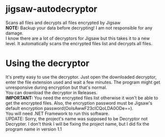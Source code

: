 # jigsaw-autodecryptor
Scans all files and decrypts all files encrypted by Jigsaw
<br>
<b>NOTE:</b> Backup your data before decrypting! I am not responsible for any damage.
<br>
I know there are a lot of decryptors for Jigsaw but this takes it to a new level. It automatically scans the encrypted files list and decrypts all files.
<br>
<h1>Using the decryptor</h1>
It's pretty easy to use the decryptor. Just open the downloaded decryptor, enter the file extension used and wait a few minutes. The program might get unresponsive during encryption but that's normal.
<br>
You can download the decryptor in Releases.
<br>
<b>IMPORTANT:</b> You need the encrypted files list otherwise it won't be able to get the encrypted files. Also, the encryption password must be Jigsaw's default encryption password(OoIsAwwF23cICQoLDA0ODe==).
<br>
You will need .NET Framework to run this software.
<br>
UPDATE: Sorry, the project's name was supposed to be Decryptor not Decrypter. I don't think I will be fixing the project name, but I did fix the program name in version 1.1
